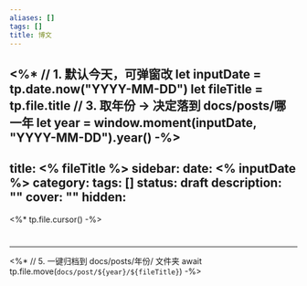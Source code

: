 ```yaml
---
aliases: []
tags: []
title: 博文
---
```

<%*
// 1. 默认今天，可弹窗改
let inputDate = tp.date.now("YYYY-MM-DD")
let fileTitle = tp.file.title
// 3. 取年份 → 决定落到 docs/posts/哪一年
let year = window.moment(inputDate, "YYYY-MM-DD").year()
-%>
---
title:  <% fileTitle %>
sidebar: 
date: <% inputDate %>
category: 
tags: []
status: draft
description: ""
cover: ""
hidden: 
---
<%* tp.file.cursor() -%>
#
---
<%*
// 5. 一键归档到 docs/posts/年份/ 文件夹
await tp.file.move(`docs/post/${year}/${fileTitle}`)
-%>